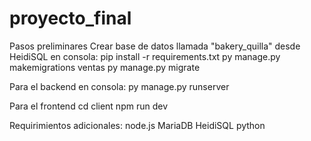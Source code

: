 # proyecto_final

Pasos preliminares
Crear base de datos llamada "bakery_quilla" desde HeidiSQL
en consola:
pip install -r requirements.txt
py manage.py makemigrations ventas
py manage.py migrate


Para el backend
en consola:
py manage.py runserver


Para el frontend
cd client
npm run dev

Requirimientos adicionales:
node.js
MariaDB
HeidiSQL
python
